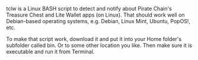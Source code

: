 tclw is a Linux BASH script to detect and notify about Pirate Chain's Treasure Chest and Lite Wallet apps (on Linux). That should work well on Debian-based operating systems, e.g. Debian, Linux Mint, Ubuntu, PopOS!, etc.

To make that script work, download it and put it into your Home folder's subfolder called bin. Or to some other location you like.
Then make sure it is executable and run it from Terminal.
